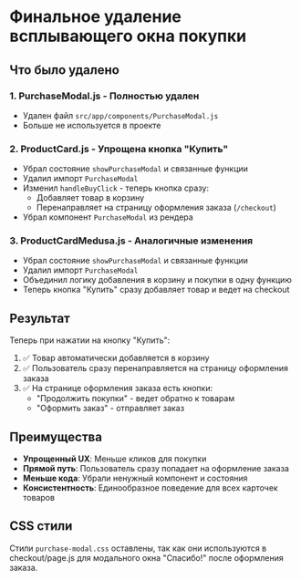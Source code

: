 # Финальное удаление всплывающего окна покупки

## Что было удалено

### 1. **PurchaseModal.js** - Полностью удален
- Удален файл `src/app/components/PurchaseModal.js`
- Больше не используется в проекте

### 2. **ProductCard.js** - Упрощена кнопка "Купить"
- Убрал состояние `showPurchaseModal` и связанные функции
- Удалил импорт `PurchaseModal`
- Изменил `handleBuyClick` - теперь кнопка сразу:
  - Добавляет товар в корзину
  - Перенаправляет на страницу оформления заказа (`/checkout`)
- Убрал компонент `PurchaseModal` из рендера

### 3. **ProductCardMedusa.js** - Аналогичные изменения
- Убрал состояние `showPurchaseModal` и связанные функции
- Удалил импорт `PurchaseModal`
- Объединил логику добавления в корзину и покупки в одну функцию
- Теперь кнопка "Купить" сразу добавляет товар и ведет на checkout

## Результат

Теперь при нажатии на кнопку "Купить":
1. ✅ Товар автоматически добавляется в корзину
2. ✅ Пользователь сразу перенаправляется на страницу оформления заказа
3. ✅ На странице оформления заказа есть кнопки:
   - "Продолжить покупки" - ведет обратно к товарам
   - "Оформить заказ" - отправляет заказ

## Преимущества

- **Упрощенный UX**: Меньше кликов для покупки
- **Прямой путь**: Пользователь сразу попадает на оформление заказа
- **Меньше кода**: Убрали ненужный компонент и состояния
- **Консистентность**: Единообразное поведение для всех карточек товаров

## CSS стили

Стили `purchase-modal.css` оставлены, так как они используются в checkout/page.js для модального окна "Спасибо!" после оформления заказа.
